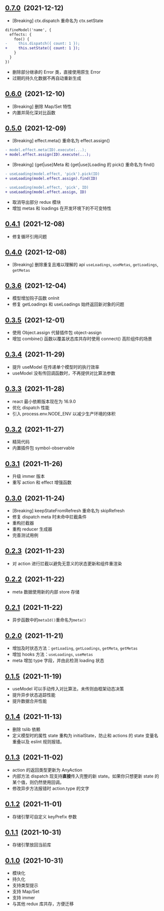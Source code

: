 ## [0.7.0](https://github.com/foca-js/foca/compare/v0.6.0...v0.7.0)&nbsp;&nbsp;(2021-12-12)

- [Breaking] ctx.dispatch 重命名为 ctx.setState

```diff
difineModel('name', {
  effects: {
    foo() {
-     this.dispatch({ count: 1 });
+     this.setState({ count: 1 });
    }
  }
})
```

- 删除部分继承的 Error 类，直接使用原生 Error
- 过期的持久化数据不再自动重新生成

## [0.6.0](https://github.com/foca-js/foca/compare/v0.5.0...v0.6.0)&nbsp;&nbsp;(2021-12-10)

- [Breaking] 删除 Map/Set 特性
- 内置并简化深对比函数

## [0.5.0](https://github.com/foca-js/foca/compare/v0.4.1...v0.5.0)&nbsp;&nbsp;(2021-12-09)

- [Breaking] effect.meta() 重命名为 effect.assign()

```diff
- model.effect.meta(ID).execute(...);
+ model.effect.assign(ID).execute(...);
```

- [Breaking] {get|use}Meta 和 {get|use}Loading 的 pick() 重命名为 find()

```diff
- useLoading(model.effect, 'pick').pick(ID)
+ useLoading(model.effect.assign).find(ID)

- useLoading(model.effect, 'pick', ID)
+ useLoading(model.effect.assign, ID)
```

- 取消导出部分 redux 模块
- 增加 metas 和 loadings 在开发环境下的不可变特性

## [0.4.1](https://github.com/foca-js/foca/compare/v0.4.0...v0.4.1)&nbsp;&nbsp;(2021-12-08)

- 修复循环引用问题

## [0.4.0](https://github.com/foca-js/foca/compare/v0.3.6...v0.4.0)&nbsp;&nbsp;(2021-12-08)

- [Breaking] 删除重复且难以理解的 api `useLoadings`, `useMetas`, `getLoadings`, `getMetas`

## [0.3.6](https://github.com/foca-js/foca/compare/v0.3.5...v0.3.6)&nbsp;&nbsp;(2021-12-04)

- 模型增加钩子函数 onInit
- 修复 getLoadings 和 useLoadings 始终返回新对象的问题

## [0.3.5](https://github.com/foca-js/foca/compare/v0.3.4...v0.3.5)&nbsp;&nbsp;(2021-12-01)

- 使用 Object.assign 代替插件包 object-assign
- 增加 combine() 函数以覆盖状态库共存时使用 connect() 高阶组件的场景

## [0.3.4](https://github.com/foca-js/foca/compare/v0.3.3...v0.3.4)&nbsp;&nbsp;(2021-11-29)

- 提升 useModel 在传递单个模型时的执行效率
- useModel 没有传回调函数时，不再提供对比算法参数

## [0.3.3](https://github.com/foca-js/foca/compare/v0.3.2...v0.3.3)&nbsp;&nbsp;(2021-11-28)

- react 最小依赖版本现在为 16.9.0
- 优化 dispatch 性能
- 引入 process.env.NODE_ENV 以减少生产环境的体积

## [0.3.2](https://github.com/foca-js/foca/compare/v0.3.1...v0.3.2)&nbsp;&nbsp;(2021-11-27)

- 精简代码
- 内置插件包 symbol-observable

## [0.3.1](https://github.com/foca-js/foca/compare/v0.3.0...v0.3.1)&nbsp;&nbsp;(2021-11-26)

- 升级 immer 版本
- 重写 action 和 effect 增强函数

## [0.3.0](https://github.com/foca-js/foca/compare/v0.2.3...v0.3.0)&nbsp;&nbsp;(2021-11-24)

- [Breaking] keepStateFromRefresh 重命名为 skipRefresh
- 修复 dispatch meta 时未命中拦截条件
- 重构拦截器
- 重构 reducer 生成器
- 完善测试用例

## [0.2.3](https://github.com/foca-js/foca/compare/v0.2.2...v0.2.3)&nbsp;&nbsp;(2021-11-23)

- 对 action 进行拦截以避免无意义的状态更新和组件重渲染

## [0.2.2](https://github.com/foca-js/foca/compare/v0.2.1...v0.2.2)&nbsp;&nbsp;(2021-11-22)

- meta 数据使用新的内部 store 存储

## [0.2.1](https://github.com/foca-js/foca/compare/v0.2.0...v0.2.1)&nbsp;&nbsp;(2021-11-22)

- 异步函数中的`metaId()`重命名为`meta()`

## [0.2.0](https://github.com/foca-js/foca/compare/v0.1.5...v0.2.0)&nbsp;&nbsp;(2021-11-21)

- 增加及时状态方法：`getLoading`, `getLoadings`, `getMeta`, `getMetas`
- 增加 hooks 方法：`useLoadings`, `useMetas`
- meta 增加 type 字段，并由此检测 loading 状态

## [0.1.5](https://github.com/foca-js/foca/compare/v0.1.4...v0.1.5)&nbsp;&nbsp;(2021-11-19)

- useModel 可以手动传入对比算法，未传则由框架动态决策
- 提升异步状态追踪性能
- 提升数据合并性能

## [0.1.4](https://github.com/foca-js/foca/compare/v0.1.3...v0.1.4)&nbsp;&nbsp;(2021-11-13)

- 删除 tslib 依赖
- 定义模型时的属性 state 重构为 initialState，防止和 actions 的 state 变量名重叠以及 eslint 规则报错。

## [0.1.3](https://github.com/foca-js/foca/compare/v0.1.2...v0.1.3)&nbsp;&nbsp;(2021-11-02)

- action 的返回类型更新为 AnyAction
- 内部方法 dispatch 现支持**直接**传入完整的新 state。如果你只想更新 state 的某个值，则仍然使用回调。
- 修改异步方法报错时 action.type 的文字

## [0.1.2](https://github.com/foca-js/foca/compare/v0.1.1...v0.1.2)&nbsp;&nbsp;(2021-11-01)

- 存储引擎可自定义 keyPrefix 参数

## [0.1.1](https://github.com/foca-js/foca/compare/v0.1.0...v0.1.1)&nbsp;&nbsp;(2021-10-31)

- 存储引擎放回当前库

## [0.1.0](https://github.com/foca-js/foca/compare)&nbsp;&nbsp;(2021-10-31)

- 模块化
- 持久化
- 支持类型提示
- 支持 Map/Set
- 支持 immer
- 与其他 redux 库共存，方便迁移
